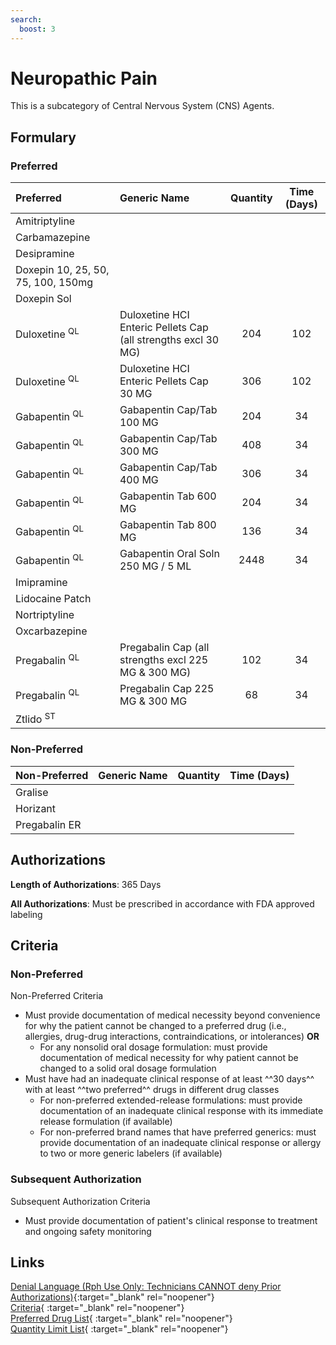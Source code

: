 ```yaml
---
search:
  boost: 3
---
```


# Neuropathic Pain

This is a subcategory of Central Nervous System (CNS) Agents.

## Formulary

### Preferred

| Preferred                          | Generic Name                                                  | Quantity | Time (Days) |
| :--------------------------------- | :------------------------------------------------------------ | :------: | :---------: |
| Amitriptyline                      |                                                               |          |             |
| Carbamazepine                      |                                                               |          |             |
| Desipramine                        |                                                               |          |             |
| Doxepin 10, 25, 50, 75, 100, 150mg |                                                               |          |             |
| Doxepin Sol                        |                                                               |          |             |
| Duloxetine <sup>QL</sup>           | Duloxetine HCI Enteric Pellets Cap (all strengths excl 30 MG) |   204    |     102     |
| Duloxetine <sup>QL</sup>           | Duloxetine HCI Enteric Pellets Cap 30 MG                      |   306    |     102     |
| Gabapentin <sup>QL</sup>           | Gabapentin Cap/Tab 100 MG                                     |   204    |     34      |
| Gabapentin <sup>QL</sup>           | Gabapentin Cap/Tab 300 MG                                     |   408    |     34      |
| Gabapentin <sup>QL</sup>           | Gabapentin Cap/Tab 400 MG                                     |   306    |     34      |
| Gabapentin <sup>QL</sup>           | Gabapentin Tab 600 MG                                         |   204    |     34      |
| Gabapentin <sup>QL</sup>           | Gabapentin Tab 800 MG                                         |   136    |     34      |
| Gabapentin <sup>QL</sup>           | Gabapentin Oral Soln 250 MG / 5 ML                            |   2448   |     34      |
| Imipramine                         |                                                               |          |             |
| Lidocaine Patch                    |                                                               |          |             |
| Nortriptyline                      |                                                               |          |             |
| Oxcarbazepine                      |                                                               |          |             |
| Pregabalin <sup>QL</sup>           | Pregabalin Cap (all strengths excl 225 MG & 300 MG)           |   102    |     34      |
| Pregabalin <sup>QL</sup>           | Pregabalin Cap 225 MG & 300 MG                                |    68    |     34      |
| Ztlido <sup>ST</sup>               |                                                               |          |             |

### Non-Preferred

| Non-Preferred | Generic Name | Quantity | Time (Days) |
| :------------ | :----------- | :------: | :---------: |
| Gralise       |              |          |             |
| Horizant      |              |          |             |
| Pregabalin ER |              |          |             |

## Authorizations

**Length of Authorizations**: 365 Days

**All Authorizations**: Must be prescribed in accordance with FDA approved labeling

## Criteria

### Non-Preferred

Non-Preferred Criteria

- Must provide documentation of medical necessity beyond convenience for why the patient cannot be changed to a preferred drug (i.e., allergies, drug-drug interactions, contraindications, or intolerances) **OR**
    - For any nonsolid oral dosage formulation: must provide documentation of medical necessity for why patient cannot be changed to a solid oral dosage formulation
- Must have had an inadequate clinical response of at least ^^30 days^^ with at least ^^two preferred^^ drugs in different drug classes
    - For non-preferred extended-release formulations: must provide documentation of an inadequate clinical response with its immediate release formulation (if available)
    - For non-preferred brand names that have preferred generics: must provide documentation of an inadequate clinical response or allergy to two or more generic labelers (if available)

### Subsequent Authorization

Subsequent Authorization Criteria

- Must provide documentation of patient's clinical response to treatment and ongoing safety monitoring

## Links

[Denial Language (Rph Use Only: Technicians CANNOT deny Prior Authorizations)](https://mygainwell-my.sharepoint.com.mcas.ms/:w:/r/personal/rachel_carpenter_gainwelltechnologies_com/_layouts/15/Doc.aspx?sourcedoc=%7BCD777F63-7F18-4713-8D6A-B043BEE631F5%7D&file=Denial%20Language%20Updated%2009112023.docx&action=embedview&mobileredirect=true&wdStartOn=38&cid=f4472ece-6d4f-4694-b0c5-c150a2f53fea){:target="_blank" rel="noopener"} </br>
[Criteria](https://medicaid.ohio.gov/static/PHM/drug-coverage/20231001+UPDL+Criteria+_v2.FINAL.pdf#page=44){ :target="_blank" rel="noopener"} </br>
[Preferred Drug List](https://medicaid.ohio.gov/static/PHM/drug-coverage/20231001_UPDL_V2.FINAL.hyperlinks_added.pdf#page=17){ :target="_blank" rel="noopener"} </br>
[Quantity Limit List](https://spbm.medicaid.ohio.gov/SPDocumentLibrary/DocumentLibrary/UPDL/Quantity%20Limits.pdf){ :target="_blank" rel="noopener"}
